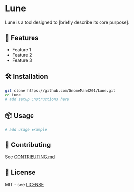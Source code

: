 # Lune

Lune is a tool designed to [briefly describe its core purpose].

## 🚀 Features
- Feature 1
- Feature 2
- Feature 3

## 🛠️ Installation

```bash
git clone https://github.com/GnomeMan4201/Lune.git
cd Lune
# add setup instructions here
```

## 📦 Usage

```bash
# add usage example
```

## 🤝 Contributing
See [CONTRIBUTING.md](CONTRIBUTING.md)

## 📜 License
MIT - see [LICENSE](LICENSE)

